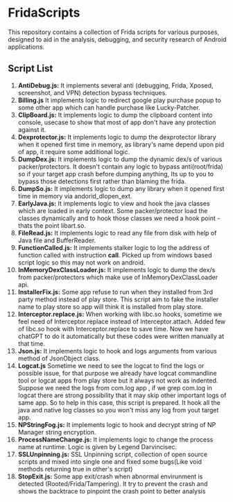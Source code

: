 # FridaScripts
This repository contains a collection of Frida scripts for various purposes, designed to aid in the analysis, debugging, and security research of Android applications.

## Script List

1. **AntiDebug.js:**
   It implements several anti (debugging, Frida, Xposed, screenshot, and VPN) detection bypass techniques.
2. **Billing.js**
   It implements logic to redirect google play purchase popup to some other app which can handle purchase like Lucky-Patcher.
3. **ClipBoard.js:**
   It implements logic to dump the clipboard content into console, usecase to show that most of app don't have any protection against it.
4. **Dexprotector.js:**
   It implements logic to dump the dexprotector library when it opened first time in memory, as library's name depend upon pid of app, it require
   some additional logic.
5. **DumpDex.js:**
    It implements logic to dump the dynamic dex/s of various packer/protectors. It doesn't contain any logic to bypass anti(root/frida)
   so if your target app crash before dumping anything, Its up to you to bypass those detections first rather than blaming the frida.
6. **DumpSo.js:**
   It implements logic to dump any library when it opened first time in memory via andorid_dlopen_ext.
7. **EarlyJava.js:**
   It implements logic to view and hook the java classes which are loaded in early context. Some packer/protector load the classes dynamically and to hook those classes we need
   a hook point - thats the point libart.so.
8. **FileRead.js:**
   It implements logic to read any file from disk with help of Java file and BufferReader.
9. **FunctionCalled.js:**
   It implements stalker logic to log the address of function called with instruction **call**. Picked up from windows based script logic so this may not work on android.
10. **InMemoryDexClassLoader.js:**
   It implements logic to dump the dex/s from packer/protectors which make use of InMemoryDexClassLoader api.
11. **InstallerFix.js:**
   Some app refuse to run when they installed from 3rd party method instead of play store. This script aim to fake the installer name to play store so app will think it is installed from play store.
12. **Interceptor.replace.js:**
   When working with libc.so hooks, sometime we feel need of Interceptor.replace instead of Interceptor.attach. Added few of libc.so hook with Interceptor.replace to save time. Now we have chatGPT to do it automatically but these codes were written manually at that time.
13. **Json.js:**
   It implements logic to hook and logs arguments from various method of JsonObject class.
14. **Logcat.js**
   Sometime we need to see the logcat to find the logs or possible issue, for that purpose we already have logcat commandline tool or logcat apps from play store but it always not work as indented. Suppose we need the logs from com.log app , if we grep com.log in logcat there are strong possibility that it may skip other  important logs of same app.
   So to help in this case, this script is prepared. It hook all the java and native log classes so you won't miss any log from yout target app.
15. **NPStringFog.js:**
   It implements logic to hook and decrypt string of NP Manager string encryption.
16. **ProcessNameChange.js:**
   It implements logic to change the process name at runtime. Logic is given by Legend Darvincisec.
17. **SSLUnpinning.js:**
   SSL Unpinning script, collection of open source scripts and mixed into single one and fixed some bugs(Like void methods returning true in other's script)
18. **StopExit.js:**
   Some app exit/crash when abnormal envirunment is detected (Rooted/Frida/Tampering). It try to prevent the crash and shows the backtrace to pinpoint the crash point to better analysis

